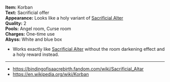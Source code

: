 **Item:** Korban
<br>
**Text:** Sacrificial offer
<br>
**Appearance:** Looks like a holy variant of [Sacrificial Alter](https://bindingofisaacrebirth.fandom.com/wiki/Sacrificial_Altar)
<br>
**Quality:** 2
<br>
**Pools:** Angel room, Curse room
<br>
**Charges:** One-time use
<br>
**Abyss:** White and blue box

- Works exactly like [Sacrificial Alter](https://bindingofisaacrebirth.fandom.com/wiki/Sacrificial_Altar) without the room darkening effect and a holy reward instead.

---

- https://bindingofisaacrebirth.fandom.com/wiki/Sacrificial_Altar
- https://en.wikipedia.org/wiki/Korban